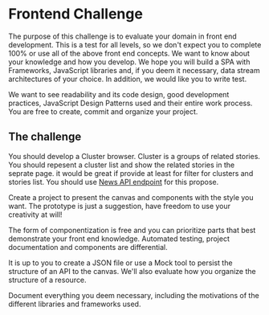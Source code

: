# Frontend Challenge

The purpose of this challenge is to evaluate your domain in front end development. This is a test for all levels, so we don't expect you to complete 100% or use all of the above front end concepts. We want to know about your knowledge and how you develop.
We hope you will build a SPA with Frameworks, JavaScript libraries and, if you deem it necessary, data stream architectures of your choice. In addition, we would like you to write test.

We want to see readability and its code design, good development practices, JavaScript Design Patterns used and their entire work process. You are free to create, commit and organize your project.

## The challenge
You should develop a Cluster browser. Cluster is a groups of related stories. You should repesent a cluster list and show the related stories in the seprate page. it would be great if provide at least for filter for clusters and stories list. You should use [News API endpoint](https://docs.aylien.com/newsapi/endpoints/#clusters) for this propose.

Create a project to present the canvas and components with the style you want. The prototype is just a suggestion, have freedom to use your creativity at will!

The form of componentization is free and you can prioritize parts that best demonstrate your front end knowledge. Automated testing, project documentation and components are differential.

It is up to you to create a JSON file or use a Mock tool to persist the structure of an API to the canvas. We'll also evaluate how you organize the structure of a resource.

Document everything you deem necessary, including the motivations of the different libraries and frameworks used.
